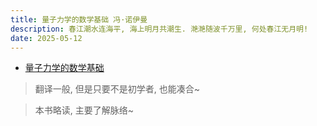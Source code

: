 ```yaml
---
title: 量子力学的数学基础 冯·诺伊曼
description: 春江潮水连海平, 海上明月共潮生. 滟滟随波千万里, 何处春江无月明!
date: 2025-05-12
---
```


- [量子力学的数学基础](https://book.douban.com/subject/35127722/)

> 翻译一般, 但是只要不是初学者, 也能凑合~

> 本书略读, 主要了解脉络~
